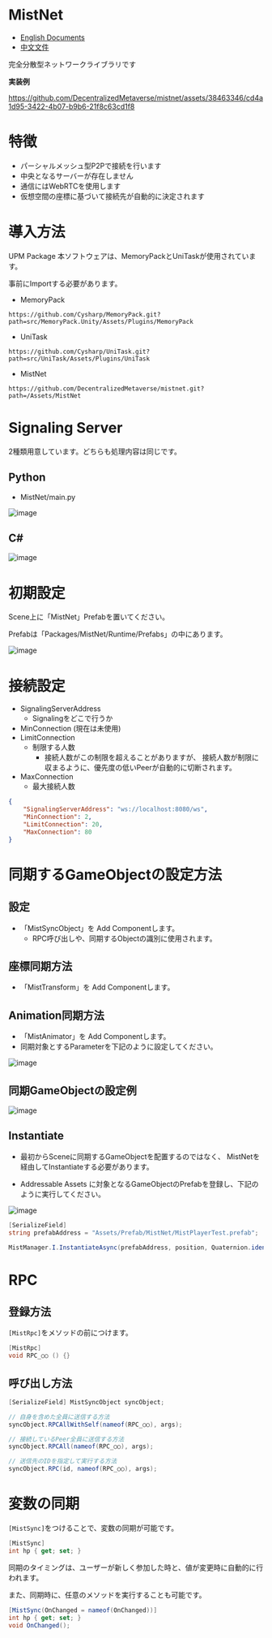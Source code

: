 # MistNet
- [English Documents](README_EN.md)
- [中文文件](README_CN.md)

完全分散型ネットワークライブラリです

**実装例**

https://github.com/DecentralizedMetaverse/mistnet/assets/38463346/cd4a1d95-3422-4b07-b9b6-21f8c63cd1f8



# 特徴
- パーシャルメッシュ型P2Pで接続を行います
- 中央となるサーバーが存在しません
- 通信にはWebRTCを使用します
- 仮想空間の座標に基づいて接続先が自動的に決定されます

# 導入方法
UPM Package
本ソフトウェアは、MemoryPackとUniTaskが使用されています。

事前にImportする必要があります。
- MemoryPack
```
https://github.com/Cysharp/MemoryPack.git?path=src/MemoryPack.Unity/Assets/Plugins/MemoryPack
```
- UniTask
```
https://github.com/Cysharp/UniTask.git?path=src/UniTask/Assets/Plugins/UniTask
```
- MistNet
```
https://github.com/DecentralizedMetaverse/mistnet.git?path=/Assets/MistNet
```

# Signaling Server
2種類用意しています。どちらも処理内容は同じです。
## Python
- MistNet/main.py

![image](https://github.com/DecentralizedMetaverse/mistnet/assets/38463346/f0c37c6a-aec2-47d7-8b09-99162c56e35a)


## C#
![image](https://github.com/DecentralizedMetaverse/mistnet/assets/38463346/c5b11c4e-4604-455e-8c1d-81f77eee0d3d)

# 初期設定
Scene上に「MistNet」Prefabを置いてください。

Prefabは「Packages/MistNet/Runtime/Prefabs」の中にあります。

![image](https://github.com/DecentralizedMetaverse/mistnet/assets/38463346/e706a9e6-d549-489b-b1cc-1d4a770f6c70)


# 接続設定
- SignalingServerAddress
    - Signalingをどこで行うか
- MinConnection (現在は未使用)
- LimitConnection
    - 制限する人数
        - 接続人数がこの制限を超えることがありますが、
        接続人数が制限に収まるように、優先度の低いPeerが自動的に切断されます。
- MaxConnection
    - 最大接続人数
```json
{
    "SignalingServerAddress": "ws://localhost:8080/ws",
    "MinConnection": 2,
    "LimitConnection": 20,
    "MaxConnection": 80
}
```

# 同期するGameObjectの設定方法

## 設定
- 「MistSyncObject」を Add Componentします。
    - RPC呼び出しや、同期するObjectの識別に使用されます。

## 座標同期方法
- 「MistTransform」を Add Componentします。

## Animation同期方法
- 「MistAnimator」を Add Componentします。
- 同期対象とするParameterを下記のように設定してください。

![image](https://github.com/DecentralizedMetaverse/mistnet/assets/38463346/6a52670a-ff8e-4346-9329-32a90db26904)

## 同期GameObjectの設定例

![image](https://github.com/DecentralizedMetaverse/mistnet/assets/38463346/ed16052a-2bae-4dea-bf0f-a7ce367f10b7)


## Instantiate
- 最初からSceneに同期するGameObjectを配置するのではなく、
MistNetを経由してInstantiateする必要があります。

- Addressable Assets に対象となるGameObjectのPrefabを登録し、下記のように実行してください。

![image](https://github.com/DecentralizedMetaverse/mistnet/assets/38463346/8ee873c1-89ff-4774-b762-a9017df5a825)


```csharp
[SerializeField] 
string prefabAddress = "Assets/Prefab/MistNet/MistPlayerTest.prefab";

MistManager.I.InstantiateAsync(prefabAddress, position, Quaternion.identity).Forget();
```

# RPC
## 登録方法
`[MistRpc]`をメソッドの前につけます。
```csharp
[MistRpc]
void RPC_○○ () {}
```

## 呼び出し方法
```csharp
[SerializeField] MistSyncObject syncObject;

// 自身を含めた全員に送信する方法
syncObject.RPCAllWithSelf(nameof(RPC_○○), args);

// 接続しているPeer全員に送信する方法
syncObject.RPCAll(nameof(RPC_○○), args);

// 送信先のIDを指定して実行する方法
syncObject.RPC(id, nameof(RPC_○○), args);

```

# 変数の同期

`[MistSync]`をつけることで、変数の同期が可能です。

```csharp
[MistSync]
int hp { get; set; }
```
同期のタイミングは、ユーザーが新しく参加した時と、値が変更時に自動的に行われます。

また、同期時に、任意のメソッドを実行することも可能です。
```csharp
[MistSync(OnChanged = nameof(OnChanged))]
int hp { get; set; }
void OnChanged();    
```